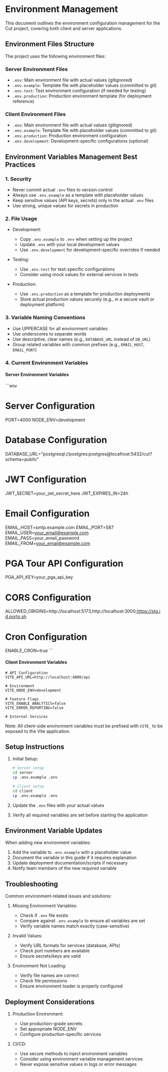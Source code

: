 # Environment Management

This document outlines the environment configuration management for the Cut project, covering both client and server applications.

## Environment Files Structure

The project uses the following environment files:

### Server Environment Files

- `.env`: Main environment file with actual values (gitignored)
- `.env.example`: Template file with placeholder values (committed to git)
- `.env.test`: Test environment configuration (if needed for testing)
- `.env.production`: Production environment template (for deployment reference)

### Client Environment Files

- `.env`: Main environment file with actual values (gitignored)
- `.env.example`: Template file with placeholder values (committed to git)
- `.env.production`: Production environment configuration
- `.env.development`: Development-specific configurations (optional)

## Environment Variables Management Best Practices

### 1. Security

- Never commit actual `.env` files to version control
- Always use `.env.example` as a template with placeholder values
- Keep sensitive values (API keys, secrets) only in the actual `.env` files
- Use strong, unique values for secrets in production

### 2. File Usage

- Development:

  - Copy `.env.example` to `.env` when setting up the project
  - Update `.env` with your local development values
  - Use `.env.development` for development-specific overrides if needed

- Testing:

  - Use `.env.test` for test-specific configurations
  - Consider using mock values for external services in tests

- Production:
  - Use `.env.production` as a template for production deployments
  - Store actual production values securely (e.g., in a secure vault or deployment platform)

### 3. Variable Naming Conventions

- Use UPPERCASE for all environment variables
- Use underscores to separate words
- Use descriptive, clear names (e.g., `DATABASE_URL` instead of `DB_URL`)
- Group related variables with common prefixes (e.g., `EMAIL_HOST`, `EMAIL_PORT`)

### 4. Current Environment Variables

#### Server Environment Variables

\`\`\`env

# Server Configuration

PORT=4000
NODE_ENV=development

# Database Configuration

DATABASE_URL="postgresql://postgres:postgres@localhost:5432/cut?schema=public"

# JWT Configuration

JWT_SECRET=your_jwt_secret_here
JWT_EXPIRES_IN=24h

# Email Configuration

EMAIL_HOST=smtp.example.com
EMAIL_PORT=587
EMAIL_USER=your_email@example.com
EMAIL_PASS=your_email_password
EMAIL_FROM=your_email@example.com

# PGA Tour API Configuration

PGA_API_KEY=your_pga_api_key

# CORS Configuration

ALLOWED_ORIGINS=http://localhost:5173,http://localhost:3000,https://stg.id.porto.sh

# Cron Configuration

ENABLE_CRON=true
\`\`\`

#### Client Environment Variables

```env
# API Configuration
VITE_API_URL=http://localhost:4000/api

# Environment
VITE_NODE_ENV=development

# Feature Flags
VITE_ENABLE_ANALYTICS=false
VITE_ERROR_REPORTING=false

# External Services
```

Note: All client-side environment variables must be prefixed with `VITE_` to be exposed to the Vite application.

## Setup Instructions

1. Initial Setup:

   ```bash
   # Server setup
   cd server
   cp .env.example .env

   # Client setup
   cd client
   cp .env.example .env
   ```

2. Update the `.env` files with your actual values

3. Verify all required variables are set before starting the application

## Environment Variable Updates

When adding new environment variables:

1. Add the variable to `.env.example` with a placeholder value
2. Document the variable in this guide if it requires explanation
3. Update deployment documentation/scripts if necessary
4. Notify team members of the new required variable

## Troubleshooting

Common environment-related issues and solutions:

1. Missing Environment Variables:

   - Check if `.env` file exists
   - Compare against `.env.example` to ensure all variables are set
   - Verify variable names match exactly (case-sensitive)

2. Invalid Values:

   - Verify URL formats for services (database, APIs)
   - Check port numbers are available
   - Ensure secrets/keys are valid

3. Environment Not Loading:
   - Verify file names are correct
   - Check file permissions
   - Ensure environment loader is properly configured

## Deployment Considerations

1. Production Environment:

   - Use production-grade secrets
   - Set appropriate NODE_ENV
   - Configure production-specific services

2. CI/CD:
   - Use secure methods to inject environment variables
   - Consider using environment variable management services
   - Never expose sensitive values in logs or error messages
